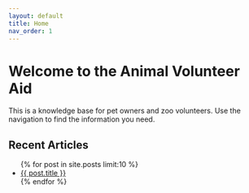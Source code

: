 ```yaml
---
layout: default
title: Home
nav_order: 1
---
```


# Welcome to the Animal Volunteer Aid

This is a knowledge base for pet owners and zoo volunteers. Use the navigation to find the information you need.

## Recent Articles

<ul>
  {% for post in site.posts limit:10 %}
    <li>
      <a href="{{ post.url | relative_url }}">{{ post.title }}</a>
    </li>
  {% endfor %}
</ul>